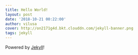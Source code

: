 ```yaml
---
title: Hello World!
layout: post
date: '2018-10-21 00:22:00'
author: vilusa
cover: http://on2171g4d.bkt.clouddn.com/jekyll-banner.png
tags: jekyll
---
```


Powered by [Jekyll](https://jekyllrb.com/)!